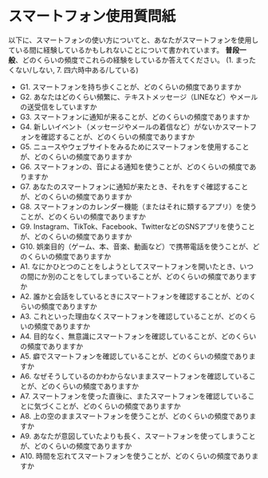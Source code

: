 # スマートフォン使用質問紙

以下に、スマートフォンの使い方についてと、あなたがスマートフォンを使用している間に経験しているかもしれないことについて書かれています。
**普段一般**、どのくらいの頻度でこれらの経験をしているか答えてください。
(1. まったくない/しない, 7. 四六時中ある/している)

- G1.  スマートフォンを持ち歩くことが、どのくらいの頻度でありますか
- G2.  あなたはどのくらい頻繁に、テキストメッセージ（LINEなど）やメールの送受信をしていますか
- G3.  スマートフォンに通知が来ることが、どのくらいの頻度でありますか
- G4.  新しいイベント（メッセージやメールの着信など）がないかスマートフォンを確認することが、どのくらいの頻度でありますか
- G5.  ニュースやウェブサイトをみるためにスマートフォンを使用することが、どのくらいの頻度でありますか
- G6.  スマートフォンの、音による通知を使うことが、どのくらいの頻度でありますか
- G7.  あなたのスマートフォンに通知が来たとき、それをすぐ確認することが、どのくらいの頻度でありますか
- G8.  スマートフォンのカレンダー機能（またはそれに類するアプリ）を使うことが、どのくらいの頻度でありますか
- G9.  Instagram、TikTok、Facebook、TwitterなどのSNSアプリを使うことが、どのくらいの頻度でありますか
- G10. 娯楽目的（ゲーム、本、音楽、動画など）で携帯電話を使うことが、どのくらいの頻度でありますか
- A1.  なにかひとつのことをしようとしてスマートフォンを開いたとき、いつの間にか別のことをしてしまっていることが、どのくらいの頻度でありますか
- A2.  誰かと会話をしているときにスマートフォンを確認することが、どのくらいの頻度でありますか
- A3.  これといった理由なくスマートフォンを確認していることが、どのくらいの頻度でありますか
- A4.  目的なく、無意識にスマートフォンを確認していることが、どのくらいの頻度でありますか
- A5.  癖でスマートフォンを確認していることが、どのくらいの頻度でありますか
- A6.  なぜそうしているのかわからないままスマートフォンを確認していることが、どのくらいの頻度でありますか
- A7.  スマートフォンを使った直後に、またスマートフォンを確認していることに気づくことが、どのくらいの頻度でありますか
- A8.  上の空のままスマートフォンを使うことが、どのくらいの頻度でありますか
- A9.  あなたが意図していたよりも長く、スマートフォンを使ってしまうことが、どのくらいの頻度でありますか
- A10. 時間を忘れてスマートフォンを使うことが、どのくらいの頻度でありますか
